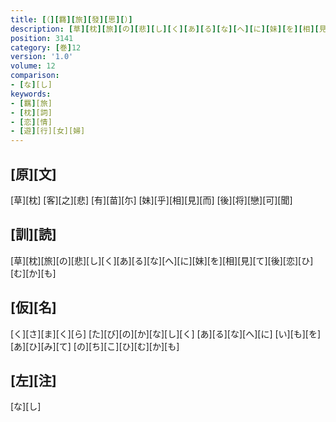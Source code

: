 ```yaml
---
title: [（][羇][旅][發][思][）]
description: [草][枕][旅][の][悲][し][く][あ][る][な][へ][に][妹][を][相][見][て][後][恋][ひ][む][か][も]
position: 3141
category: [巻]12
version: '1.0'
volume: 12
comparison:
- [な][し]
keywords:
- [羈][旅]
- [枕][詞]
- [恋][情]
- [遊][行][女][婦]
---
```


## [原][文]

[草][枕] [客][之][悲] [有][苗][尓] [妹][乎][相][見][而] [後][将][戀][可][聞]

## [訓][読]

[草][枕][旅][の][悲][し][く][あ][る][な][へ][に][妹][を][相][見][て][後][恋][ひ][む][か][も]

## [仮][名]

[く][さ][ま][く][ら] [た][び][の][か][な][し][く] [あ][る][な][へ][に] [い][も][を][あ][ひ][み][て] [の][ち][こ][ひ][む][か][も]

## [左][注]

[な][し]
